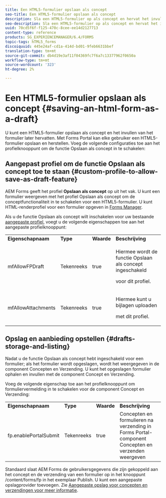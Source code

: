 ```yaml
---
title: Een HTML5-formulier opslaan als concept
seo-title: Een HTML5-formulier opslaan als concept
description: Sla een HTML5-formulier op als concept en hervat het invullen van het formulier in een later stadium.
seo-description: Sla een HTML5-formulier op als concept en hervat het invullen van het formulier in een later stadium.
uuid: 70cd5f6f-f125-470c-8cee-ee14d2127713
content-type: reference
products: SG_EXPERIENCEMANAGER/6.4/FORMS
topic-tags: hTML5_forms
discoiquuid: 445e24af-cd1a-414d-bd01-9feb6631bbef
translation-type: tm+mt
source-git-commit: db4d19e3af11f04369fc7f6a7c13377962f0650a
workflow-type: tm+mt
source-wordcount: '323'
ht-degree: 2%

---
```



# Een HTML5-formulier opslaan als concept {#saving-an-html-form-as-a-draft}

U kunt een HTML5-formulier opslaan als concept en het invullen van het formulier later hervatten. Met Forms Portal kan elke gebruiker een HTML5-formulier opslaan en herstellen. Voeg de volgende configuraties toe aan het profielknooppunt om de functie Opslaan als concept in te schakelen:

## Aangepast profiel om de functie Opslaan als concept toe te staan {#custom-profile-to-allow-save-as-draft-feature}

AEM Forms geeft het profiel **Opslaan als concept** op uit het vak. U kunt een formulier weergeven met het profiel Opslaan als concept om de conceptfunctionaliteit in te schakelen voor een HTML5-formulier. U kunt HTML-renderprofiel voor een formulier opgeven in [Forms Manager](/help/forms/using/introduction-managing-forms.md).

Als u de functie Opslaan als concept wilt inschakelen voor uw bestaande [aangepaste profiel](/help/forms/using/custom-profile.md), voegt u de volgende eigenschappen toe aan het aangepaste profielknooppunt:

<table> 
 <tbody> 
  <tr> 
   <td><strong>Eigenschapnaam</strong></td> 
   <td><strong>Type</strong></td> 
   <td><strong>Waarde</strong></td> 
   <td><strong>Beschrijving</strong></td> 
  </tr> 
  <tr> 
   <td>mfAllowFPDraft</td> 
   <td>Tekenreeks</td> 
   <td>true</td> 
   <td><p>Hiermee wordt de functie Opslaan als concept ingeschakeld</p> <p>voor dit profiel.</p> </td> 
  </tr> 
  <tr> 
   <td>mfAllowAttachments</td> 
   <td>Tekenreeks</td> 
   <td>true</td> 
   <td><p>Hiermee kunt u bijlagen uploaden</p> <p>met dit profiel.</p> </td> 
  </tr> 
 </tbody> 
</table>

## Opslag en aanbieding opstellen {#drafts-storage-and-listing}

Nadat u de functie Opslaan als concept hebt ingeschakeld voor een formulier; als het formulier wordt opgeslagen, wordt het weergegeven in de component [](/help/forms/using/draft-submission-component.md)Concepten en Verzending. U kunt het opgeslagen formulier ophalen en invullen met de component Concept en Verzending.

Voeg de volgende eigenschap toe aan het profielknooppunt om formuliervermelding in te schakelen voor de component Concept en Verzending:

<table> 
 <tbody> 
  <tr> 
   <td><strong>Eigenschapnaam</strong></td> 
   <td><strong>Type</strong></td> 
   <td><strong>Waarde</strong></td> 
   <td><strong>Beschrijving</strong></td> 
  </tr> 
  <tr> 
   <td>fp.enablePortalSubmit</td> 
   <td>Tekenreeks</td> 
   <td>true</td> 
   <td>Concepten en formulieren na verzending in<br /> Forms Portal-component Concepten en verzenden weergeven</td> 
  </tr> 
 </tbody> 
</table>

Standaard slaat AEM Forms de gebruikersgegevens die zijn gekoppeld aan het concept en de verzending van een formulier op in het knooppunt /content/forms/fp in het exemplaar Publish. U kunt een aangepaste opslagprovider toevoegen. Zie [Aangepaste opslag voor concepten en verzendingen voor meer informatie](/help/forms/using/adding-custom-storage-provider-forms.md).
